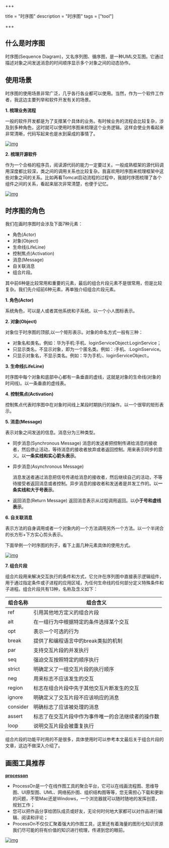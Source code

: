 +++

title = "时序图"
description = "时序图"
tags = ["tool"]

+++



## 什么是时序图

时序图(Sequence Diagram)，又名序列图、循序图，是一种UML交互图。它通过描述对象之间发送消息的时间顺序显示多个对象之间的动态协作。

## 使用场景

时序图的使用场景非常广泛，几乎各行各业都可以使用。当然，作为一个软件工作者，我这边主要列举和软件开发有关的场景。

**1. 梳理业务流程**

一般的软件开发都是为了支撑某个具体的业务。有时候业务的流程会比较复杂，涉及到多种角色，这时就可以使用时序图来梳理这个业务逻辑。这样会使业务看起来非常清晰，代码写起来也是水到渠成的事情了。

[![img](https://img2020.cnblogs.com/blog/1775037/202007/1775037-20200710151555933-518672375.jpg)](https://img2020.cnblogs.com/blog/1775037/202007/1775037-20200710151555933-518672375.jpg)

**2. 梳理开源软件**

作为一个合格的程序员，阅读源代码的能力一定要过关。一般成熟框架的源代码调用深度都比较深，类之间的调用关系也比较复杂。我喜欢用时序图来梳理框架中这些对象之间的关系。比如再看Tomcat启动流程的过程中，我就时序图梳理了各个组件之间的关系，看起来层次非常清楚，也便于记忆。

[![img](https://img2020.cnblogs.com/blog/1775037/202007/1775037-20200704220716365-1370663428.png)](https://img2020.cnblogs.com/blog/1775037/202007/1775037-20200704220716365-1370663428.png)

## 时序图的角色

我们在画时序图时会涉及下面7种元素：

- 角色(Actor)
- 对象(Object)
- 生命线(LifeLine)
- 控制焦点(Activation)
- 消息(Message)
- 自关联消息
- 组合片段。

其中前6种是比较常用和重要的元素，最后的组合片段元素不是很常用，但是比较复杂。我们先介绍前6种元素，再单独介绍组合片段元素。

**1. 角色(Actor)**

系统角色，可以是人或者其他系统和子系统。以一个小人图标表示。

**2. 对象(Object)**

对象位于时序图的顶部,以一个矩形表示。对象的命名方式一般有三种：

- 对象名和类名。例如：华为手机:手机、loginServiceObject:LoginService；
- 只显示类名，不显示对象，即为一个匿名类。例如：:手机、:LoginSservice。
- 只显示对象名，不显示类名。例如：华为手机:、loginServiceObject:。

**3. 生命线(LifeLine)**

时序图中每个对象和底部中心都有一条垂直的虚线，这就是对象的生命线(对象的时间线)。以一条垂直的虚线表。

**4. 控制焦点(Activation)**

控制焦点代表时序图中在对象时间线上某段时期执行的操作。以一个很窄的矩形表示。

**5. 消息(Message)**

表示对象之间发送的信息。消息分为三种类型。

- 同步消息(Synchronous Message)
  消息的发送者把控制传递给消息的接收者，然后停止活动，等待消息的接收者放弃或者返回控制。用来表示同步的意义。以**一条实线和实心箭头表示**。

- 异步消息(Asynchronous Message)

  消息发送者通过消息把信号传递给消息的接收者，然后继续自己的活动，不等待接受者返回消息或者控制。异步消息的接收者和发送者是并发工作的。以**一条实线和大于号表示**。

- 返回消息(Return Message)
  返回消息表示从过程调用返回。以**小于号和虚线表示**。

**6. 自关联消息**

表示方法的自身调用或者一个对象内的一个方法调用另外一个方法。以一个半闭合的长方形+下方实心剪头表示。

下面举例一个时序图的列子，看下上面几种元素具体的使用方式。

[![img](https://img2020.cnblogs.com/blog/1775037/202007/1775037-20200712162814914-638213115.png)](https://img2020.cnblogs.com/blog/1775037/202007/1775037-20200712162814914-638213115.png)

**7. 组合片段**

组合片段用来解决交互执行的条件和方式，它允许在序列图中直接表示逻辑组件，用于通过指定条件或子进程的应用区域，为任何生命线的任何部分定义特殊条件和子进程。组合片段共有13种，名称及含义如下：

| 组合名称 | 组合含义                                           |
| -------- | -------------------------------------------------- |
| ref      | 引用其他地方定义的组合片段                         |
| alt      | 在一组行为中根据特定的条件选择某个交互             |
| opt      | 表示一个可选的行为                                 |
| break    | 提供了和编程语言中的break类拟的机制                |
| par      | 支持交互片段的并发执行                             |
| seq      | 强迫交互按照特定的顺序执行                         |
| strict   | 明确定义了一组交互片段的执行顺序                   |
| neg      | 用来标志不应该发生的交互                           |
| region   | 标志在组合片段中先于其他交互片断发生的交互         |
| ignore   | 明确定义了交互片段不应该响应的消息                 |
| consider | 明确标志了应该被处理的消息                         |
| assert   | 标志了在交互片段中作为事件唯一的合法继续者的操作数 |
| loop     | 说明交互片段会被重复执行                           |

组合片段的功能平时用的不是很多，具体使用时可以参考本文最后关于组合片段的文章，这边不做深入介绍了。

## 画图工具推荐

**[processon](https://processon.com/)**

- ProcessOn是一个在线作图工具的聚合平台，它可以在线画流程图、思维导图、UI原型图、UML、网络拓扑图、组织结构图等等，您无需担心下载和更新的问题，不管Mac还是Windows，一个浏览器就可以随时随地的发挥创意，规划工作；
- 您可以把作品分享给团队成员或好友，无论何时何地大家都可以对作品进行编辑、阅读和评论；
- ProcessOn不仅仅汇聚着强大的作图工具，这里还有着海量的图形化知识资源我们尽可能的将有价值的知识进行梳理，传递到您的眼前。

[![img](https://img2020.cnblogs.com/blog/1775037/202007/1775037-20200712163810994-2033400356.png)](https://img2020.cnblogs.com/blog/1775037/202007/1775037-20200712163810994-2033400356.png)
